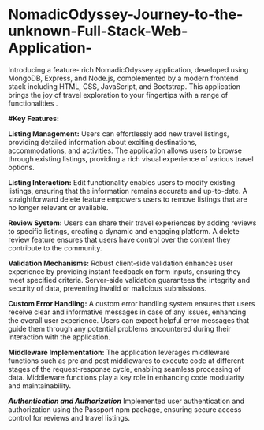 # NomadicOdyssey-Journey-to-the-unknown-Full-Stack-Web-Application-
Introducing a feature- rich NomadicOdyssey application, developed using MongoDB, Express, and Node.js, complemented by a modern frontend stack including HTML, CSS, JavaScript, and Bootstrap. This application brings the joy of travel exploration to your fingertips with a range of functionalities .

**#Key Features:**

**Listing Management:**
Users can effortlessly add new travel listings, providing detailed information about exciting destinations, accommodations, and activities.
The application allows users to browse through existing listings, providing a rich visual experience of various travel options.

**Listing Interaction:**
Edit functionality enables users to modify existing listings, ensuring that the information remains accurate and up-to-date.
A straightforward delete feature empowers users to remove listings that are no longer relevant or available.

**Review System:**
Users can share their travel experiences by adding reviews to specific listings, creating a dynamic and engaging platform.
A delete review feature ensures that users have control over the content they contribute to the community.

**Validation Mechanisms:**
Robust client-side validation enhances user experience by providing instant feedback on form inputs, ensuring they meet specified criteria.
Server-side validation guarantees the integrity and security of data, preventing invalid or malicious submissions.

**Custom Error Handling:**
A custom error handling system ensures that users receive clear and informative messages in case of any issues, enhancing the overall user experience.
Users can expect helpful error messages that guide them through any potential problems encountered during their interaction with the application.

**Middleware Implementation:**
The application leverages middleware functions such as pre and post middlewares to execute code at different stages of the request-response cycle, enabling seamless processing of data.
Middleware functions play a key role in enhancing code modularity and maintainability.

***Authentication and Authorization***
 Implemented user authentication and authorization using the Passport npm package, ensuring secure access control for reviews and travel listings.
